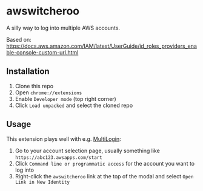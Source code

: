 # awswitcheroo

A silly way to log into multiple AWS accounts.

Based on: https://docs.aws.amazon.com/IAM/latest/UserGuide/id_roles_providers_enable-console-custom-url.html

## Installation

1. Clone this repo
1. Open `chrome://extensions`
1. Enable `Developer mode` (top right corner)
1. Click `Load unpacked` and select the cloned repo

## Usage

This extension plays well with e.g. [MultiLogin](https://chrome.google.com/webstore/detail/multilogin/ijfgglilaeakmoilplpcjcgjaoleopfi):

1. Go to your account selection page, usually something like `https://abc123.awsapps.com/start`
1. Click `Command line or programmatic access` for the account you want to log into
1. Right-click the `awswitcheroo` link at the top of the modal and select `Open Link in New Identity`
